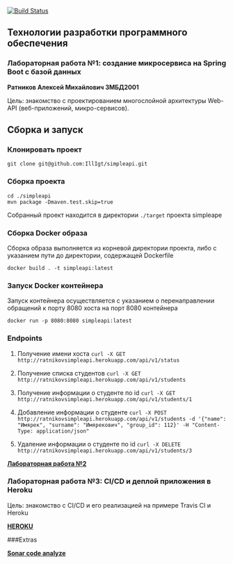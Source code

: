 [![Build Status](https://travis-ci.com/IllIgt/simpleapi.svg?branch=master)](https://travis-ci.com/IllIgt/simpleapi)

## Технологии разработки программного обеспечения

### Лабораторная работа №1: создание микросервиса на Spring Boot с базой данных

**Ратников Алексей Михайлович 3МБД2001**

Цель: знакомство с проектированием многослойной архитектуры Web-API (веб-приложений, микро-сервисов).

## Сборка и запуск

### Клонировать проект

`git clone git@github.com:IllIgt/simpleapi.git`

### Сборка проекта

```
cd ./simpleapi
mvn package -Dmaven.test.skip=true
```
Собранный проект находится в директории `./target` проекта simpleape

### Сборка Docker образа
Сборка образа выполняется из корневой директории проекта, 
либо с указанием пути до директории,
содержащей Dockerfile

`docker build . -t simpleapi:latest`

### Запуск Docker контейнера
Запуск контейнера осуществляется с указанием 
о перенаправлении обращений к порту 8080 хоста 
на порт 8080 контейнера

`docker run -p 8080:8080 simpleapi:latest`

### Endpoints

1. Получение имени хоста `curl -X GET http://ratnikovsimpleapi.herokuapp.com/api/v1/status`

2. Получение списка студентов
`curl -X GET http://ratnikovsimpleapi.herokuapp.com/api/v1/students`

3. Получение информации о студенте по id
`curl -X GET http://ratnikovsimpleapi.herokuapp.com/api/v1/students/1`

4. Добавление информации о студенте
`curl -X POST http://ratnikovsimpleapi.herokuapp.com/api/v1/students -d '{"name": "Имярек", "surname": "Имярекович", "group_id": 112}' -H "Content-Type: application/json"
`
5. Удаление информации о студенте по id
`curl -X DELETE http://ratnikovsimpleapi.herokuapp.com/api/v1/students/3`


[**Лабораторная работа №2**](https://github.com/IllIgt/simpleapi/blob/master/Kubernetes.md)



### Лабораторная работа №3: CI/CD и деплой приложения в Heroku

Цель: знакомство с CI/CD и его реализацией на примере Travis CI и Heroku

[**HEROKU**](https://ratnikovsimpleapi.herokuapp.com)

###Extras

[**Sonar code analyze**](https://sonarcloud.io/dashboard?id=IllIgt_simpleapi)